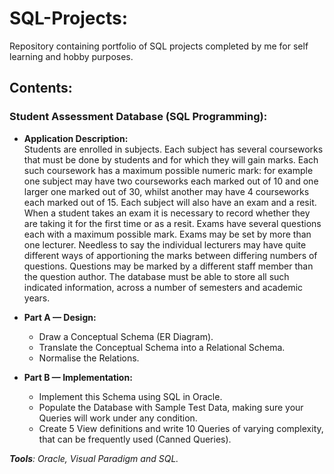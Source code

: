 # SQL-Projects:
Repository containing portfolio of SQL projects completed by me for self learning and hobby purposes. <br>

## Contents:
### Student Assessment Database (SQL Programming):
- **Application Description:**<br>
Students are enrolled in subjects. Each subject has several courseworks that must be done by  students and for which they will gain marks. Each such coursework has a maximum possible numeric  mark: for example one subject may have two courseworks each marked out of 10 and one larger one  marked out of 30, whilst another may have 4 courseworks each marked out of 15. Each subject will  also have an exam and a resit. When a student takes an exam it is necessary to record whether they  are taking it for the first time or as a resit. Exams have several questions each with a maximum  possible mark. Exams may be set by more than one lecturer. Needless to say the individual lecturers  may have quite different ways of apportioning the marks between differing numbers of questions.  Questions may be marked by a different staff member than the question author. The database must be  able to store all such indicated information, across a number of semesters and academic years.

- **Part A — Design:**
  - Draw a Conceptual Schema (ER Diagram).
  - Translate the Conceptual Schema into a Relational Schema.
  - Normalise the Relations.<br>
  
- **Part B — Implementation:**
  - Implement this Schema using SQL in Oracle.
  - Populate the Database with Sample Test Data, making sure your Queries will work under any condition.
  - Create 5 View definitions and write 10 Queries of varying complexity, that can be frequently used (Canned Queries).
  
_**Tools**: Oracle, Visual Paradigm and SQL._
#
